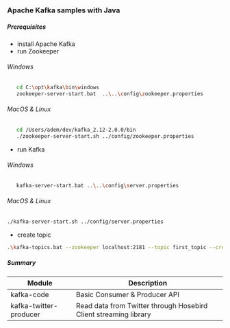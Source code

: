 ### Apache Kafka samples with Java

##### Prerequisites
- install Apache Kafka
- run Zookeeper
 ###### Windows
 ```sh
    cd C:\opt\kafka\bin\windows
    zookeeper-server-start.bat  ..\..\config\zookeeper.properties
```
 ######  MacOS & Linux
 ```sh
    cd /Users/adem/dev/kafka_2.12-2.0.0/bin
    ./zookeeper-server-start.sh ../config/zookeeper.properties
```

- run Kafka
 ###### Windows
 ```sh
    kafka-server-start.bat ..\..\config\server.properties
```
 ######  MacOS & Linux
 ```sh
 ./kafka-server-start.sh ../config/server.properties
 ```
- create topic 

 ```sh
.\kafka-topics.bat --zookeeper localhost:2181 --topic first_topic --create --partitions 3 --replication-factor 1
```

##### Summary

 
| Module      | Description |
| --------- | -----|
| kafka-code  | Basic Consumer & Producer API |
| kafka-twitter-producer  | Read data from Twitter through Hosebird Client streaming library  |